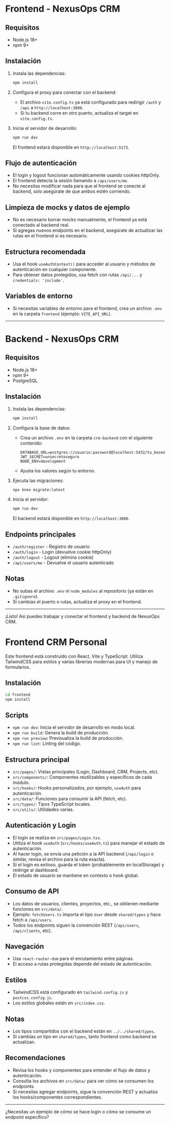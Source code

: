 # Frontend - NexusOps CRM

## Requisitos
- Node.js 18+
- npm 9+

## Instalación

1. Instala las dependencias:
   ```bash
   npm install
   ```

2. Configura el proxy para conectar con el backend:
   - El archivo `vite.config.ts` ya está configurado para redirigir `/auth` y `/api` a `http://localhost:3000`.
   - Si tu backend corre en otro puerto, actualiza el target en `vite.config.ts`.

3. Inicia el servidor de desarrollo:
   ```bash
   npm run dev
   ```
   El frontend estará disponible en `http://localhost:5173`.

## Flujo de autenticación
- El login y logout funcionan automáticamente usando cookies httpOnly.
- El frontend detecta la sesión llamando a `/api/users/me`.
- No necesitas modificar nada para que el frontend se conecte al backend, solo asegúrate de que ambos estén corriendo.

## Limpieza de mocks y datos de ejemplo
- No es necesario borrar mocks manualmente, el frontend ya está conectado al backend real.
- Si agregas nuevos endpoints en el backend, asegúrate de actualizar las rutas en el frontend si es necesario.

## Estructura recomendada
- Usa el hook `useAuthContext()` para acceder al usuario y métodos de autenticación en cualquier componente.
- Para obtener datos protegidos, usa fetch con rutas `/api/...` y `credentials: 'include'`.

## Variables de entorno
- Si necesitas variables de entorno para el frontend, crea un archivo `.env` en la carpeta `frontend` (ejemplo: `VITE_API_URL`).

---

# Backend - NexusOps CRM

## Requisitos
- Node.js 18+
- npm 9+
- PostgreSQL

## Instalación

1. Instala las dependencias:
   ```bash
   npm install
   ```

2. Configura la base de datos:
   - Crea un archivo `.env` en la carpeta `crm-backend` con el siguiente contenido:
     ```env
     DATABASE_URL=postgres://usuario:password@localhost:5432/tu_basededatos
     JWT_SECRET=unsecretoseguro
     NODE_ENV=development
     ```
   - Ajusta los valores según tu entorno.

3. Ejecuta las migraciones:
   ```bash
   npx knex migrate:latest
   ```

4. Inicia el servidor:
   ```bash
   npm run dev
   ```
   El backend estará disponible en `http://localhost:3000`.

## Endpoints principales
- `/auth/register` - Registro de usuario
- `/auth/login` - Login (devuelve cookie httpOnly)
- `/auth/logout` - Logout (elimina cookie)
- `/api/users/me` - Devuelve el usuario autenticado

## Notas
- No subas el archivo `.env` ni `node_modules` al repositorio (ya están en `.gitignore`).
- Si cambias el puerto o rutas, actualiza el proxy en el frontend.

---

¡Listo! Así puedes trabajar y conectar el frontend y backend de NexusOps CRM.
# Frontend CRM Personal

Este frontend está construido con React, Vite y TypeScript. Utiliza TailwindCSS para estilos y varias librerías modernas para UI y manejo de formularios.

## Instalación

```bash
cd frontend
npm install
```

## Scripts
- `npm run dev`: Inicia el servidor de desarrollo en modo local.
- `npm run build`: Genera la build de producción.
- `npm run preview`: Previsualiza la build de producción.
- `npm run lint`: Linting del código.

## Estructura principal
- `src/pages/`: Vistas principales (Login, Dashboard, CRM, Projects, etc).
- `src/components/`: Componentes reutilizables y específicos de cada módulo.
- `src/hooks/`: Hooks personalizados, por ejemplo, `useAuth` para autenticación.
- `src/data/`: Funciones para consumir la API (fetch, etc).
- `src/types/`: Tipos TypeScript locales.
- `src/utils/`: Utilidades varias.

## Autenticación y Login
- El login se realiza en `src/pages/Login.tsx`.
- Utiliza el hook `useAuth` (`src/hooks/useAuth.ts`) para manejar el estado de autenticación.
- Al hacer login, se envía una petición a la API backend (`/api/login` o similar, revisa el archivo para la ruta exacta).
- Si el login es exitoso, guarda el token (probablemente en localStorage) y redirige al dashboard.
- El estado de usuario se mantiene en contexto o hook global.

## Consumo de API
- Los datos de usuarios, clientes, proyectos, etc., se obtienen mediante funciones en `src/data/`.
- Ejemplo: `fetchUsers.ts` importa el tipo `User` desde `shared/types` y hace fetch a `/api/users`.
- Todos los endpoints siguen la convención REST (`/api/users`, `/api/clients`, etc).

## Navegación
- Usa `react-router-dom` para el enrutamiento entre páginas.
- El acceso a rutas protegidas depende del estado de autenticación.

## Estilos
- TailwindCSS está configurado en `tailwind.config.js` y `postcss.config.js`.
- Los estilos globales están en `src/index.css`.

## Notas
- Los tipos compartidos con el backend están en `../../shared/types`.
- Si cambias un tipo en `shared/types`, tanto frontend como backend se actualizan.

## Recomendaciones
- Revisa los hooks y componentes para entender el flujo de datos y autenticación.
- Consulta los archivos en `src/data/` para ver cómo se consumen los endpoints.
- Si necesitas agregar endpoints, sigue la convención REST y actualiza los hooks/componentes correspondientes.

---

¿Necesitas un ejemplo de cómo se hace login o cómo se consume un endpoint específico?
